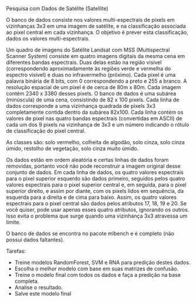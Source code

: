 Pesquisa com Dados de Satélite (Satellite)

O banco de dados consiste nos valores multi-espectrais de pixels em vizinhanças 3x3 em uma imagem de satélite, e na classificação associada ao pixel central em cada vizinhança. O objetivo é prever esta classificação, dados os valores multi-espectrais.

Um quadro de imagens do Satélite Landsat com MSS (Multispectral Scanner System) consiste em quatro imagens digitais da mesma cena em diferentes bandas espectrais. Duas delas estão na região visível (correspondendo aproximadamente às regiões verde e vermelha do espectro visível) e duas no infravermelho (próximo). Cada pixel é uma palavra binária de 8 bits, com 0 correspondendo a preto e 255 a branco. A resolução espacial de um pixel é de cerca de 80m x 80m. Cada imagem contém 2340 x 3380 desses pixels. O banco de dados é uma subárea (minúscula) de uma cena, consistindo de 82 x 100 pixels. Cada linha de dados corresponde a uma vizinhança quadrada de pixels 3x3 completamente contida dentro da subárea 82x100. Cada linha contém os valores de pixel nas quatro bandas espectrais (convertidas em ASCII) de cada um dos 9 pixels na vizinhança de 3x3 e um número indicando o rótulo de classificação do pixel central.

As classes são: solo vermelho, colheita de algodão, solo cinza, solo cinza úmido, restolho de vegetação, solo cinza muito úmido.

Os dados estão em ordem aleatória e certas linhas de dados foram removidas, portanto você não pode reconstruir a imagem original desse conjunto de dados. Em cada linha de dados, os quatro valores espectrais para o pixel superior esquerdo são dados primeiro, seguidos pelos quatro valores espectrais para o pixel superior central e, em seguida, para o pixel superior direito, e assim por diante, com os pixels lidos em sequência, da esquerda para a direita e de cima para baixo. Assim, os quatro valores espectrais para o pixel central são dados pelos atributos 17, 18, 19 e 20. Se você quiser, pode usar apenas esses quatro atributos, ignorando os outros. Isso evita o problema que surge quando uma vizinhança 3x3 atravessa um limite.

O banco de dados se encontra no pacote mlbench e é completo (não possui dados faltantes).

Tarefas:

- Treine modelos RandomForest, SVM e RNA para predição destes dados. 
- Escolha o melhor modelo com base em suas matrizes de confusão. 
- Treine o modelo final com todos os dados e faça a predição na base completa. 
- Analise o resultado.
- Salve este modelo final 
